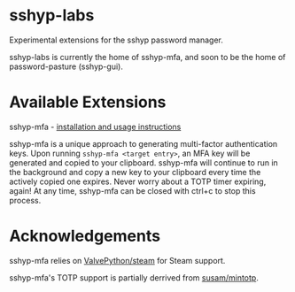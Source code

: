 # sshyp-labs
Experimental extensions for the sshyp password manager.

sshyp-labs is currently the home of sshyp-mfa, and soon to be the home of password-pasture (sshyp-gui).

# Available Extensions
sshyp-mfa - [installation and usage instructions](https://github.com/rwinkhart/sshyp-labs/wiki/sshyp-mfa)

sshyp-mfa is a unique approach to generating multi-factor authentication keys. Upon running `sshyp-mfa <target entry>`,
an MFA key will be generated and copied to your clipboard. sshyp-mfa will continue to run in the background and copy a
new key to your clipboard every time the actively copied one expires. Never worry about a TOTP timer expiring, again!
At any time, sshyp-mfa can be closed with ctrl+c to stop this process.

# Acknowledgements
sshyp-mfa relies on [ValvePython/steam](https://github.com/ValvePython/steam) for Steam support.

sshyp-mfa's TOTP support is partially derrived from [susam/mintotp](https://github.com/susam/mintotp).
